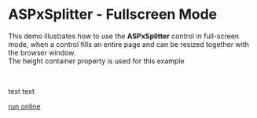 # ASPxSplitter - Fullscreen Mode


<p>This demo illustrates how to use the <strong>ASPxSplitter</strong> control in full-screen mode, when a control fills an entire page and can be resized together with the browser window. <br />
The height container property is used for this example</p><br />

test text
<br/>

[run online](https://codecentral.devexpress.com/E3301)
